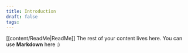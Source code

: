 ```yaml
---
title: Introduction
draft: false
tags:
---
```

[[content/ReadMe|ReadMe]]
The rest of your content lives here. You can use **Markdown** here :)